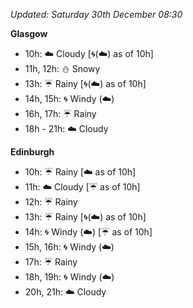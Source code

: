 *Updated: Saturday 30th December 08:30*

**Glasgow**

* 10h: :cloud: Cloudy [:cyclone:(:cloud:) as of 10h]
* 11h, 12h: :snowman: Snowy
* 13h: :umbrella: Rainy [:cyclone:(:cloud:) as of 10h]
* 14h, 15h: :cyclone: Windy (:cloud:)
* 16h, 17h: :umbrella: Rainy
* 18h - 21h: :cloud: Cloudy

**Edinburgh**

* 10h: :umbrella: Rainy [:cloud: as of 10h]
* 11h: :cloud: Cloudy [:umbrella: as of 10h]
* 12h: :umbrella: Rainy
* 13h: :umbrella: Rainy [:cyclone:(:cloud:) as of 10h]
* 14h: :cyclone: Windy (:cloud:) [:umbrella: as of 10h]
* 15h, 16h: :cyclone: Windy (:cloud:)
* 17h: :umbrella: Rainy
* 18h, 19h: :cyclone: Windy (:cloud:)
* 20h, 21h: :cloud: Cloudy
